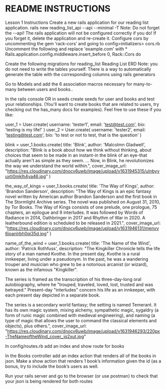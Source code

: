 # README INSTRUCTIONS
Lesson 1
Instructions
Create a new rails application for our reading list application. rails new reading_list_api --api --minimal -T Note: Do not forget the --api! The rails application will not be configured correctly if you do! If you forget it, delete the application and re-create it.
Configure cors by uncommenting the gem ‘rack-cors’ and going to config>initializers> cors.rb Uncomment the following and replace 'example.com' with *
Rails.application.config.middleware.insert_before 0, Rack::Cors do
   <!-- allow do
     origins '*'

     resource '*',
       headers: :any,
       methods: [:get, :post, :put, :patch, :delete, :options, :head]
   end
 end -->
Create the following migrations for reading_list Reading List ERD Note: you do not need to write the tables yourself. There is a way to automatically generate the table with the corresponding columns using rails generators

Go to Models and add the 6 association macros necessary for many-to-many between users and books..

In the rails console OR in seeds create seeds for user and books and test your relationships. (You'll want to create books that are related to users, try checking out the has_many docs for examples). Feel free to use these if you like:

user_1 = User.create(
  username: 'tester1',
  email: 'test@test.com',
  bio: 'testing is my life!'
)
user_2 = User.create(
  username: 'tester2',
  email: 'testing@test.com',
  bio: 'to test or not to test, that is the question'
)

blink = user_1.books.create(
  title: 'Blink',
  author: 'Malcolmn Gladwell',
  description: "Blink is a book about how we think without thinking, about choices that seem to be made in an instant-in the blink of an eye-that actually aren't as simple as they seem. ... Now, in Blink, he revolutionizes the way we understand the world within.",
  cover_image_url: "https://res.cloudinary.com/dnocv6uwb/image/upload/v1631945315/ulnbyvuxti0mklh4ya46.jpg"
)

the_way_of_kings = user_1.books.create(
  title: 'The Way of Kings', 
  author: 'Brandon Sanderson',
  description: "The Way of Kings is an epic fantasy novel written by American author Brandon Sanderson and the first book in The Stormlight Archive series. The novel was published on August 31, 2010, by Tor Books. The Way of Kings consists of one prelude, one prologue, 75 chapters, an epilogue and 9 interludes. It was followed by Words of Radiance in 2014, Oathbringer in 2017 and Rhythm of War in 2020. A leatherbound edition is scheduled to be released in 2021.",
  cover_image_url: "https://res.cloudinary.com/dnocv6uwb/image/upload/v1631946131/menvv6ioanlrbh0qi35d.jpg"
)

name_of_the_wind = user_1.books.create(
  title: 'The Name of the Wind', 
  author: 'Patrick Rothfuss',
  description: "The Kingkiller Chronicle tells the life story of a man named Kvothe. In the present day, Kvothe is a rural innkeeper, living under a pseudonym. In the past, he was a wandering trouper and musician who grew to be a notorious arcanist (or wizard), known as the infamous \"Kingkiller\".

The series is framed as the transcription of his three-day-long oral autobiography, where he \"trouped, traveled, loved, lost, trusted and was betrayed.\" Present-day \"interludes\" concern his life as an innkeeper, with each present day depicted in a separate book.

The series is a secondary world fantasy; the setting is named Temerant. It has its own magic system, mixing alchemy, sympathetic magic, sygaldry (a form of runic magic combined with medieval engineering), and naming (a type of magic that allows the user to command the classical elements and objects), plus others.",
  cover_image_url: "https://res.cloudinary.com/dnocv6uwb/image/upload/v1631946293/220px-TheNameoftheWind_cover_jq2xut.jpg"

In config/routes.rb add an index and show route for books

In the Books controller add an index action that renders all of the books in json. Make a show action that renders 1 book’s information given the id (as a bonus, try to include the book’s users as well.

Run your rails server and go to the browser (or use postman) to check that your json is being rendered for both routes